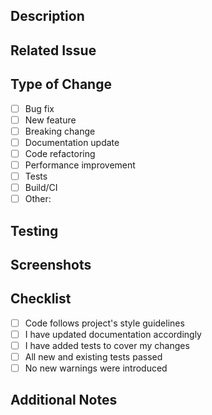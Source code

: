 ## Description
<!-- Describe the changes you've made -->

## Related Issue
<!-- Reference any related issues here using #issue-number -->

## Type of Change
- [ ] Bug fix
- [ ] New feature
- [ ] Breaking change
- [ ] Documentation update
- [ ] Code refactoring
- [ ] Performance improvement
- [ ] Tests
- [ ] Build/CI
- [ ] Other: <!-- Please describe -->

## Testing
<!-- Describe the tests you've done -->

## Screenshots
<!-- If applicable, add screenshots -->

## Checklist
- [ ] Code follows project's style guidelines
- [ ] I have updated documentation accordingly
- [ ] I have added tests to cover my changes
- [ ] All new and existing tests passed
- [ ] No new warnings were introduced

## Additional Notes
<!-- Any additional information that might be helpful -->